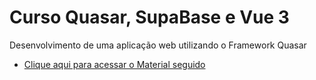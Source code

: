 # Curso Quasar, SupaBase e Vue 3 
Desenvolvimento de uma aplicação web utilizando o Framework Quasar

* [Clique aqui para acessar o Material seguido](https://www.youtube.com/watch?v=K5wxwnNnHIc&list=PLBjvYfV_TvwIfgvouZCaLtgjYdrWQL02d)
